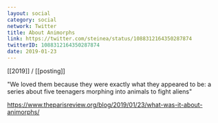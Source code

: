 ```yaml
---
layout: social
category: social
network: Twitter
title: About Animorphs
link: https://twitter.com/steinea/status/1088312164350287874
twitterID: 1088312164350287874
date: 2019-01-23
---
```


[[2019]] / [[posting]]

"We loved them because they were exactly what they appeared to be: a series about five teenagers morphing into animals to fight aliens"

<https://www.theparisreview.org/blog/2019/01/23/what-was-it-about-animorphs/>
